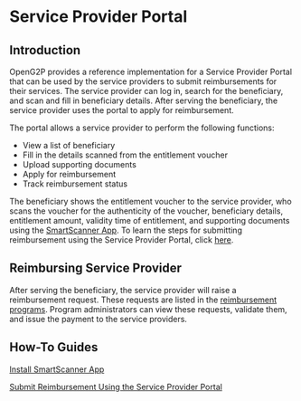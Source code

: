 # Service Provider Portal

## Introduction

OpenG2P provides a reference implementation for a Service Provider Portal that can be used by the service providers to submit reimbursements for their services. The service provider can log in, search for the beneficiary, and scan and fill in beneficiary details. After serving the beneficiary, the service provider uses the portal to apply for reimbursement.

The portal allows a service provider to perform the following functions:

* View a list of beneficiary
* Fill in the details scanned from the entitlement voucher
* Upload supporting documents
* Apply for reimbursement
* Track reimbursement status

The beneficiary shows the entitlement voucher to the service provider, who scans the voucher for the authenticity of the voucher, beneficiary details, entitlement amount, validity time of entitlement, and supporting documents using the [SmartScanner App](../../guides/user-guides/install-smartscanner-app.md). To learn the steps for submitting reimbursement using the Service Provider Portal, click [here](../../guides/user-guides/submit-reimbursement-using-the-service-provider-portal.md).

## Reimbursing Service Provider

After serving the beneficiary, the service provider will raise a reimbursement request. These requests are listed in the [reimbursement programs](./). Program administrators can view these requests, validate them, and issue the payment to the service providers.

## How-To Guides

[Install SmartScanner App](../../guides/user-guides/install-smartscanner-app.md)

[Submit Reimbursement Using the Service Provider Portal](../../guides/user-guides/submit-reimbursement-using-the-service-provider-portal.md)
